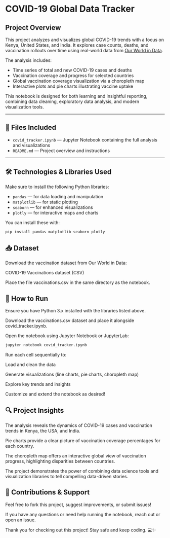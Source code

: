 # COVID-19 Global Data Tracker

## Project Overview

This project analyzes and visualizes global COVID-19 trends with a focus on Kenya, United States, and India. It explores case counts, deaths, and vaccination rollouts over time using real-world data from [Our World in Data](https://ourworldindata.org/covid-vaccinations). 

The analysis includes:
- Time series of total and new COVID-19 cases and deaths
- Vaccination coverage and progress for selected countries
- Global vaccination coverage visualization via a choropleth map
- Interactive plots and pie charts illustrating vaccine uptake

This notebook is designed for both learning and insightful reporting, combining data cleaning, exploratory data analysis, and modern visualization tools.

---

## 📂 Files Included
- `covid_tracker.ipynb` — Jupyter Notebook containing the full analysis and visualizations
- `README.md` — Project overview and instructions

---

## 🛠️ Technologies & Libraries Used

Make sure to install the following Python libraries:

- `pandas` — for data loading and manipulation
- `matplotlib` — for static plotting
- `seaborn` — for enhanced visualizations
- `plotly` — for interactive maps and charts

You can install these with:

```bash
pip install pandas matplotlib seaborn plotly
```

## 📥 Dataset
Download the vaccination dataset from Our World in Data:

COVID-19 Vaccinations dataset (CSV)

Place the file vaccinations.csv in the same directory as the notebook.

## 🚀 How to Run
Ensure you have Python 3.x installed with the libraries listed above.

Download the vaccinations.csv dataset and place it alongside covid_tracker.ipynb.

Open the notebook using Jupyter Notebook or JupyterLab:

```bash
jupyter notebook covid_tracker.ipynb
```
Run each cell sequentially to:

Load and clean the data

Generate visualizations (line charts, pie charts, choropleth map)

Explore key trends and insights

Customize and extend the notebook as desired!

## 🔍 Project Insights
The analysis reveals the dynamics of COVID-19 cases and vaccination trends in Kenya, the USA, and India.

Pie charts provide a clear picture of vaccination coverage percentages for each country.

The choropleth map offers an interactive global view of vaccination progress, highlighting disparities between countries.

The project demonstrates the power of combining data science tools and visualization libraries to tell compelling data-driven stories.


## 🤝 Contributions & Support
Feel free to fork this project, suggest improvements, or submit issues!

If you have any questions or need help running the notebook, reach out or open an issue.

Thank you for checking out this project! Stay safe and keep coding. 💻✨
